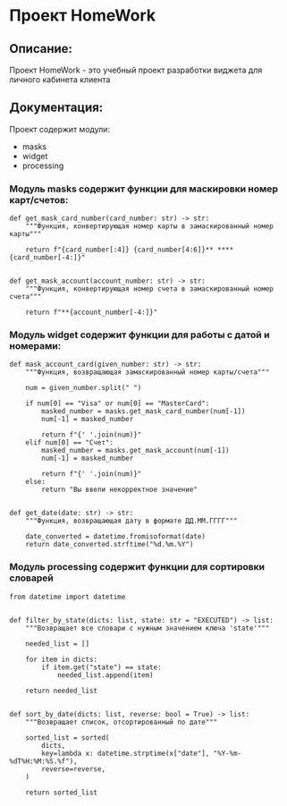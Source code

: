 # Проект HomeWork
## Описание: 
Проект HomeWork - это учебный проект разработки виджета для личного кабинета клиента
## Документация:
Проект содержит модули:
+ masks
+ widget
+ processing
### Модуль masks содержит функции для маскировки номер карт/счетов:
```commandline
def get_mask_card_number(card_number: str) -> str:
    """Функция, конвертирующая номер карты в замаскированный номер карты"""

    return f"{card_number[:4]} {card_number[4:6]}** **** {card_number[-4:]}"


def get_mask_account(account_number: str) -> str:
    """Функция, конвертирующая номер счета в замаскированный номер счета"""

    return f"**{account_number[-4:]}"
```
### Модуль widget содержит функции для работы с датой и номерами:
```commandline
def mask_account_card(given_number: str) -> str:
    """Функция, возвращающая замаскированный номер карты/счета"""

    num = given_number.split(" ")

    if num[0] == "Visa" or num[0] == "MasterCard":
        masked_number = masks.get_mask_card_number(num[-1])
        num[-1] = masked_number

        return f"{' '.join(num)}"
    elif num[0] == "Счет":
        masked_number = masks.get_mask_account(num[-1])
        num[-1] = masked_number

        return f"{' '.join(num)}"
    else:
        return "Вы ввели некорректное значение"


def get_date(date: str) -> str:
    """Функция, возвращающая дату в формате ДД.ММ.ГГГГ"""

    date_converted = datetime.fromisoformat(date)
    return date_converted.strftime("%d.%m.%Y")
```
### Модуль processing содержит функции для сортировки словарей
```commandline
from datetime import datetime


def filter_by_state(dicts: list, state: str = "EXECUTED") -> list:
    """Возвращает все словари с нужным значением ключа 'state'"""

    needed_list = []

    for item in dicts:
        if item.get("state") == state:
            needed_list.append(item)

    return needed_list


def sort_by_date(dicts: list, reverse: bool = True) -> list:
    """Возвращает список, отсортированный по дате"""

    sorted_list = sorted(
        dicts,
        key=lambda x: datetime.strptime(x["date"], "%Y-%m-%dT%H:%M:%S.%f"),
        reverse=reverse,
    )

    return sorted_list
```
